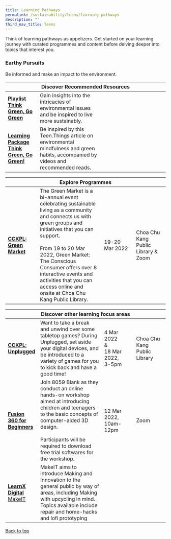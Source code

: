 ```yaml
---
title: Learning Pathways
permalink: /sustainability/teens/learning-pathways
description: ""
third_nav_title: Teens
---
```

<style type="text/css">
/* Links */
.content a { color: #322987; }
.content a:focus,
.content a:hover { color: #28216c; }

/* Button Outline */
.bp-button { padding-left: 1.5rem; padding-right: 1.5rem; }
.bp-button.is-primary-outline { border: 1px solid #322987; color: #322987; background-color: transparent; text-decoration: none; }
.bp-button.is-primary-outline:focus,
.bp-button.is-primary-outline:hover { border: 1px solid #322987; color: #cff2e8; background-color: #322987; text-decoration: none; }

/* Responsive Iframe */
.responsive-iframe { position: absolute; top: 0; left: 0; bottom: 0; right: 0; width: 100%; height: 100%; }
.responsive-iframe-container { position: relative; overflow: hidden; width: 100%; }
.responsive-iframe-container.ratio-16by9 { padding-top: 56.25%; }
.responsive-iframe-container.ratio-4by3 { padding-top: 75%; }
.responsive-iframe-container.ratio-3by2 { padding-top: 66.66%; }
.responsive-iframe-container.ratio-1by1 { padding-top: 100%; }
</style>
Think of learning pathways as appetizers. Get started on your learning journey with curated programmes and content before delving deeper into topics that interest you.

<h3><b>Earthy Pursuits</b></h3>
Be informed and make an impact to the environment.
<div class="horizontal-scroll margin--bottom--lg">
  <table class="generic-table">
    <thead>
      <tr>
        <th colspan="4" class="is-uppercase has-weight-normal ">Discover Recommended Resources</th>
      </tr>
    </thead>
    <tbody>
      <tr>
        <td style="width: 20%;"><a href="/sustainability/teens/content" target="_blank"><b> Playlist<br>Think Green, Go Green</b></a></td>
        <td style="width: 40%;"> Gain insights into the intricacies of environmental issues and be inspired to live more sustainably.</td>
        <td style="width: 20%;"> </td>
        <td style="width: 20%;"> </td>
      </tr>
      <tr>
        <td><a href="https://childrenandteens.nlb.gov.sg/diy-resources/secondary/teen-things" target="_blank"><b> Learning Package<br>Think Green, Go Green!</b></a></td>
        <td> Be inspired by this Teen.Things article on environmental mindfulness and green habits, accompanied by videos and recommended reads.</td>
        <td></td>
        <td></td>
      </tr>
    </tbody>
  </table>
</div>

<div class="horizontal-scroll margin--bottom--lg">
  <table class="generic-table">
    <thead>
      <tr>
        <th colspan="4" class="is-uppercase has-weight-normal ">Explore Programmes</th>
      </tr>
    </thead>
    <tbody>
      <tr>
        <td style="width: 20%;"><a href="https://www.eventbrite.com/e/green-market-the-conscious-consumer-registration-220385588227?aff=odcleoeventsincollection&keep_tld=1" target="_blank"><b>CCKPL: Green Market</b></a></td>
      <td style="width: 40%;">The Green Market is a bi-annual event celebrating sustainable living as a community and connects us with green groups and initiatives that you can support.<br>
<br>
From 19 to 20 Mar 2022, Green Market: The Conscious Consumer offers over 8 interactive events and activities that you can access online and onsite at Choa Chu Kang Public Library.</td>
        <td style="width: 20%;">19-20 Mar 2022<br></td>
        <td style="width: 20%;">Choa Chu Kang Public Library & Zoom</td>
      </tr>
    </tbody>
  </table>
</div>

<div class="horizontal-scroll margin--bottom--lg">
  <table class="generic-table">
    <thead>
      <tr>
        <th colspan="4" class="is-uppercase has-weight-normal ">Discover other learning focus areas</th>
      </tr>
    </thead>
    <tbody>
      <tr>
        <td style="width: 20%;"><a href="https://go.gov.sg/cckpl" target="_blank"><b>CCKPL: Unplugged</b></a></td>
        <td style="width: 40%;">Want to take a break and unwind over some tabletop games? During Unplugged, set aside your digital devices, and be introduced to a variety of games for you to kick back and have a good time!</td>
        <td style="width: 20%;">4 Mar 2022<br>&<br>18 Mar 2022,<br>3-5pm</td>
        <td style="width: 20%;">Choa Chu Kang Public Library</td>
      </tr>
			<tr>
        <td style="width: 20%;"><a href="https://www.eventbrite.com/e/discover-discord-workshop-digilit-teens-takeover-registration-223173837957?aff=odcleoeventsincollection&keep_tld=1" target="_blank"><b>Fusion 360 for Beginners</b></a></td>
        <td style="width: 40%;">Join 8059 Blank as they conduct an online hands-on workshop aimed at introducing children and teenagers to the basic concepts of computer-aided 3D design.<br><br>Participants will be required to download free trial softwares for the workshop.</td>
        <td style="width: 20%;">12 Mar 2022,<br>10am-12pm</td>
        <td style="width: 20%;">Zoom</td>
      </tr>
			      <tr>
        <td style="width: 20%;"><a href="https://codesg.imda.gov.sg/in-community/makeit-at-libraries/" target="_blank"><b>LearnX Digital</b><br>MakeIT</a></td>
        <td style="width: 40%;">MakeIT aims to introduce Making and Innovation to the general public by way of areas, including Making with upcycling in mind. Topics available include repair and home-hacks and lofi prototyping<br></td>
        <td style="width: 20%;"></td>
        <td style="width: 20%;"></td>
      </tr>
  </tbody>
  </table>
</div>

<p class="has-text-right margin--top--xl"><a href="#main-content">Back to top</a></p>